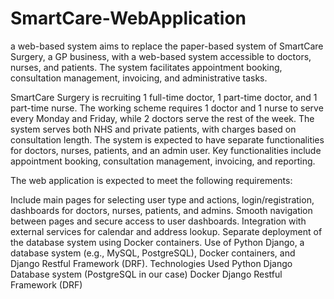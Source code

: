 # SmartCare-WebApplication

a web-based system aims to replace the paper-based system of SmartCare Surgery, a GP business, with a web-based system accessible to doctors, nurses, and patients. The system facilitates appointment booking, consultation management, invoicing, and administrative tasks.

SmartCare Surgery is recruiting 1 full-time doctor, 1 part-time doctor, and 1 part-time nurse. The working scheme requires 1 doctor and 1 nurse to serve every Monday and Friday, while 2 doctors serve the rest of the week. The system serves both NHS and private patients, with charges based on consultation length. The system is expected to have separate functionalities for doctors, nurses, patients, and an admin user. Key functionalities include appointment booking, consultation management, invoicing, and reporting.

The web application is expected to meet the following requirements:

Include main pages for selecting user type and actions, login/registration, dashboards for doctors, nurses, patients, and admins. Smooth navigation between pages and secure access to user dashboards. Integration with external services for calendar and address lookup. Separate deployment of the database system using Docker containers. Use of Python Django, a database system (e.g., MySQL, PostgreSQL), Docker containers, and Django Restful Framework (DRF). Technologies Used Python Django Database system (PostgreSQL in our case) Docker Django Restful Framework (DRF)
